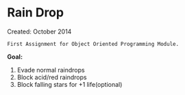 Rain Drop
==============
Created: October 2014

	First Assignment for Object Oriented Programming Module.

 <b>Goal:</b>
  1. Evade normal raindrops
  2. Block acid/red raindrops
  3. Block falling stars for +1 life(optional)